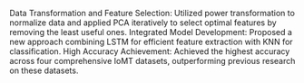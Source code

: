 Data Transformation and Feature Selection: Utilized power transformation to normalize data and applied PCA iteratively to select optimal features by removing the least useful ones.
Integrated Model Development: Proposed a new approach combining LSTM for efficient feature extraction with KNN for classification.
High Accuracy Achievement: Achieved the highest accuracy across four comprehensive IoMT datasets, outperforming previous research on these datasets.
